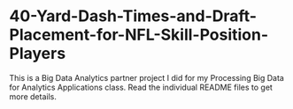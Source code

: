 # 40-Yard-Dash-Times-and-Draft-Placement-for-NFL-Skill-Position-Players

This is a Big Data Analytics partner project I did for my Processing Big Data for Analytics Applications class. Read the individual README files to get more details.
